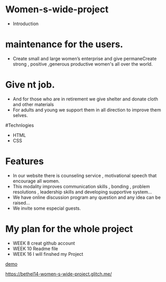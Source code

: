 # Women-s-wide-project
* Introduction 
# maintenance for the users.
* Create small and large women’s enterprise and give permaneCreate strong , positive ,generous productive women's all over the world.
# Give nt job.
* And for those who are in retirement we give shelter and donate cloth and other materials
* For adults and young we support them in all direction to improve them selves.

#Technlogies
* HTML
* CSS

# Features
* In our website there is counseling service , motivational speech that encourage all women.
* This modality improves communication skills , bonding , problem resolutions , leadership skills and developing supportive system…
* We have online discussion program any question and any idea can be raised…
* We invite some especial guests.  

# My plan for the whole project

* WEEK 8 creat github account
* WEEK 10 Readme file
* WEEK 16 I will finshed my Project

<p>
  <a href="https://github.com/bethel14/Women-s-wide-project/deployments">demo</p>

  https://bethel14-women-s-wide-project.glitch.me/
  
